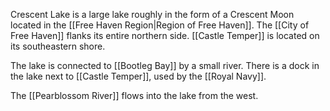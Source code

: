 Crescent Lake is a large lake roughly in the form of a Crescent Moon located in the [[Free Haven Region|Region of Free Haven]]. The [[City of Free Haven]] flanks its entire northern side. [[Castle Temper]] is located on its southeastern shore.

The lake is connected to [[Bootleg Bay]] by a small river. There is a dock in the lake next to [[Castle Temper]], used by the [[Royal Navy]].

The [[Pearblossom River]] flows into the lake from the west.